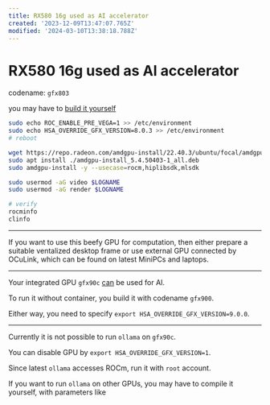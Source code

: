 ```yaml
---
title: RX580 16g used as AI accelerator
created: '2023-12-09T13:47:07.765Z'
modified: '2024-03-10T13:38:18.788Z'
---
```


# RX580 16g used as AI accelerator

codename: `gfx803`

you may have to [build it yourself](https://github.com/tsl0922/pytorch-gfx803)

```bash
sudo echo ROC_ENABLE_PRE_VEGA=1 >> /etc/environment
sudo echo HSA_OVERRIDE_GFX_VERSION=8.0.3 >> /etc/environment
# reboot

wget https://repo.radeon.com/amdgpu-install/22.40.3/ubuntu/focal/amdgpu-install_5.4.50403-1_all.deb
sudo apt install ./amdgpu-install_5.4.50403-1_all.deb
sudo amdgpu-install -y --usecase=rocm,hiplibsdk,mlsdk

sudo usermod -aG video $LOGNAME
sudo usermod -aG render $LOGNAME

# verify
rocminfo
clinfo
```

---

If you want to use this beefy GPU for computation, then either prepare a suitable ventalized desktop frame or use external GPU connected by OCuLink, which can be found on latest MiniPCs and laptops.

---

Your integrated GPU `gfx90c` [can](https://github.com/ROCm/ROCm/issues/1743) be used for AI.

To run it without container, you build it with codename `gfx900`.

Either way, you need to specify `export HSA_OVERRIDE_GFX_VERSION=9.0.0`.

---

Currently it is not possible to run `ollama` on `gfx90c`.

You can disable GPU by `export HSA_OVERRIDE_GFX_VERSION=1`.

Since latest `ollama` accesses ROCm, run it with `root` account.

If you want to run `ollama` on other GPUs, you may have to compile it yourself, with parameters like
